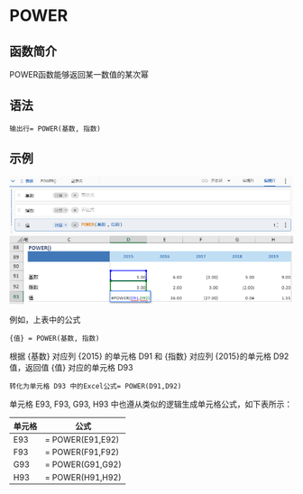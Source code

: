 # POWER

## 函数简介

POWER函数能够返回某一数值的某次幂

## 语法

`输出行= POWER(基数, 指数)`

## 示例

![image](./pic1.png)
![image](./pic2.png)

例如，上表中的公式

`{值} = POWER(基数, 指数)`

根据 {基数} 对应列 {2015} 的单元格 D91 和 {指数} 对应列 {2015}的单元格 D92 值，返回值 {值} 对应的单元格 D93

`转化为单元格 D93 中的Excel公式= POWER(D91,D92)`

单元格 E93, F93, G93, H93 中也遵从类似的逻辑生成单元格公式，如下表所示：

| 单元格   | 公式               |
| ------  | ------------------ |
| E93     | =  POWER(E91,E92) |
| F93     | =  POWER(F91,F92) |
| G93     | =  POWER(G91,G92) |
| H93     | =  POWER(H91,H92) |